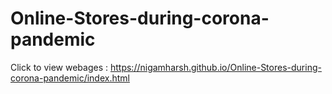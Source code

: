 # Online-Stores-during-corona-pandemic
Click to view webages : https://nigamharsh.github.io/Online-Stores-during-corona-pandemic/index.html
